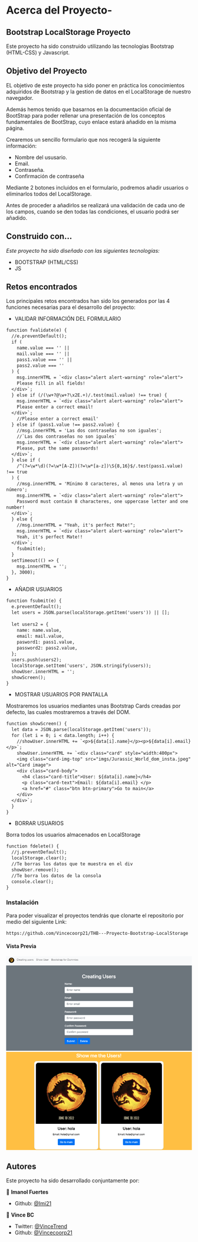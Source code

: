 # Acerca del Proyecto-

## Bootstrap LocalStorage Proyecto

Este proyecto ha sido construido utilizando las tecnologías Bootstrap (HTML-CSS) y Javascript.

## Objetivo del Proyecto

EL objetivo de este proyecto ha sido poner en práctica los conocimientos adquiridos de Bootstrap y la gestion de datos en el LocalStorage de nuestro navegador.

Además hemos tenido que basarnos en la documentación oficial de BootStrap para poder rellenar una presentación de los conceptos fundamentales de BootStrap, cuyo enlace estará añadido en la misma página.

Crearemos un sencillo formulario que nos recogerá la siguiente información:

- Nombre del ususario.
- Email.
- Contraseña.
- Confirmación de contraseña

Mediante 2 botones incluidos en el formulario, podremos añadir usuarios o eliminarlos todos del LocalStorage.

Antes de proceder a añadirlos se realizará una validación de cada uno de los campos, cuando se den todas las condiciones, el usuario podrá ser añadido.

## Construido con...

_Este proyecto ha sido diseñado con las siguientes tecnologías:_

- BOOTSTRAP (HTML/CSS)
- JS

## Retos encontrados

Los principales retos encontrados han sido los generados por las 4 funciones necesarias para el desarrollo del proyecto:

- VALIDAR INFORMACIÓN DEL FORMULARIO

```
function fvalidate(e) {
  //e.preventDefault();
  if (
    name.value === '' ||
    mail.value === '' ||
    pass1.value === '' ||
    pass2.value === ''
  ) {
    msg.innerHTML = `<div class="alert alert-warning" role="alert">
    Please fill in all fields!
  </div>`;
  } else if (/(\w+?@\w+?\x2E.+)/.test(mail.value) !== true) {
    msg.innerHTML = `<div class="alert alert-warning" role="alert">
    Please enter a correct email!
  </div>`;
    //Please enter a correct email'
  } else if (pass1.value !== pass2.value) {
    //msg.innerHTML = 'Las dos contraseñas no son iguales';
    //`Las dos contraseñas no son iguales`
    msg.innerHTML = `<div class="alert alert-warning" role="alert">
    Please, put the same passwords!
  </div>`;
  } else if (
    /^(?=\w*\d)(?=\w*[A-Z])(?=\w*[a-z])\S{8,16}$/.test(pass1.value) !== true
  ) {
    //msg.innerHTML = 'Mínimo 8 caracteres, al menos una letra y un número';
    msg.innerHTML = `<div class="alert alert-warning" role="alert">
    Password must contain 8 characteres, one uppercase letter and one number!
  </div>`;
  } else {
    //msg.innerHTML = "Yeah, it's perfect Mate!";
    msg.innerHTML = `<div class="alert alert-warning" role="alert">
    Yeah, it's perfect Mate!!
  </div>`;
    fsubmit(e);
  }
  setTimeout(() => {
    msg.innerHTML = '';
  }, 3000);
}
```

- AÑADIR USUARIOS

```
function fsubmit(e) {
  e.preventDefault();
  let users = JSON.parse(localStorage.getItem('users')) || [];

  let users2 = {
    name: name.value,
    email: mail.value,
    pasword1: pass1.value,
    password2: pass2.value,
  };
  users.push(users2);
  localStorage.setItem('users', JSON.stringify(users));
  showUser.innerHTML = '';
  showScreen();
}

```

- MOSTRAR USUARIOS POR PANTALLA

Mostraremos los usuarios mediantes unas Bootstrap Cards creadas por defecto, las cuales mostraremos a través del DOM.

```
function showScreen() {
  let data = JSON.parse(localStorage.getItem('users'));
  for (let i = 0; i < data.length; i++) {
    //showUser.innerHTML += `<p>${data[i].name}</p><p>${data[i].email}</p>`;
    showUser.innerHTML += `<div class="card" style="width:400px">
    <img class="card-img-top" src="imgs/Jurassic_World_dom_insta.jpeg" alt="Card image">
    <div class="card-body">
      <h4 class="card-title">User: ${data[i].name}</h4>
      <p class="card-text">Email: ${data[i].email} </p>
      <a href="#" class="btn btn-primary">Go to main</a>
    </div>
  </div>`;
  }
}
```

- BORRAR USUARIOS

Borra todos los usuarios almacenados en LocalStorage

```
function fdelete() {
  //j.preventDefault();
  localStorage.clear();
  //Te borras los datos que te muestra en el div
  showUser.remove();
  //Te borra los datos de la consola
  console.clear();
}

```

### Instalación

Para poder visualizar el proyectos tendrás que clonarte el repositorio por medio del siguiente Link:

```
https://github.com/Vincecoorp21/THB---Proyecto-Bootstrap-LocalStorage
```

#### Vista Previa

![foto](imgs/Bootstrap_readme_1.png)
![foto](imgs/Bootstrap_readme_2.png)

## Autores

Este proyecto ha sido desarrollado conjuntamente por:

👤 **Imanol Fuertes**

- Github: [@Imi21](https://github.com/Imi21)

👤 **Vince BC**

- Twitter: [@VinceTrend](https://twitter.com/VinceTrend)
- Github: [@Vincecoorp21](https://github.com/Vincecoorp21)

